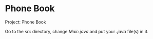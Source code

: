 # Phone Book

Project: Phone Book

Go to the *src* directory, change *Main.java* and put your *.java* file(s) in it.
